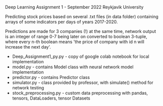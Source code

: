 Deep Learning Assignment 1 - September 2022
Reykjavik University

Predicting stock prices based on several .txt files (in data folder) containing arrays of some indicators per days of years 2017-2020.

Predictions are made for 3 companies (!) at the same time, network output is an integer of range 0-7 being later on converted to boolean 3-tuple,
where every n-th boolean means 'the price of company with id n will increase the next day'.

- Deep_Assignment1_py.py - copy of google colab notebook for local implementation
- model.py - contains Model class with neural network model implementation
- predictor.py - contains Predictor class
- simulator.py - class provided by professor, with simulate() method for network testing
- stock_preprocessing.py - custom data preprocessing with pandas, tensors, DataLoaders, tensor Datasets

